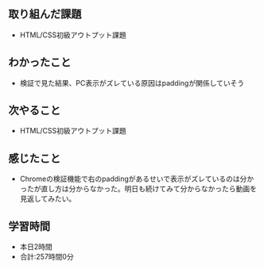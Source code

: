 ## 取り組んだ課題
- HTML/CSS初級アウトプット課題
## わかったこと
- 検証で見た結果、PC表示がズレている原因はpaddingが関係していそう
## 次やること
- HTML/CSS初級アウトプット課題
## 感じたこと
- Chromeの検証機能で右のpaddingがあるせいで表示がズレているのは分かったが直し方は分からなかった。明日も続けてみて分からなかったら動画を見返してみたい。
## 学習時間
- 本日2時間<br>
- 合計:257時間0分
